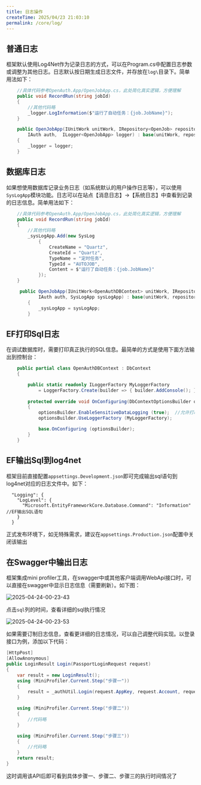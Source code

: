 ```yaml
---
title: 日志操作
createTime: 2025/04/23 21:03:10
permalink: /core/log/
---
```


## 普通日志

框架默认使用Log4Net作为记录日志的方式，可以在Program.cs中配置日志参数或调整为其他日志。日志默认按日期生成日志文件，并存放在`log\`目录下。简单用法如下：

```csharp
    //具体代码参考OpenAuth.App/OpenJobApp.cs，此处简化真实逻辑，方便理解
    public void RecordRun(string jobId)
    {
        //其他代码略
        _logger.LogInformation($"运行了自动任务：{job.JobName}");
    }

    public OpenJobApp(IUnitWork unitWork, IRepository<OpenJob> repository,
        IAuth auth,  ILogger<OpenJobApp> logger) : base(unitWork, repository, auth)
    {
        _logger = logger;
    }
```

## 数据库日志

如果想使用数据库记录业务日志（如系统默认的用户操作日志等），可以使用`SysLogApp`模块功能。日志可以在站点【消息日志】->【系统日志】中查看到记录的日志信息。简单用法如下：

```csharp
    //具体代码参考OpenAuth.App/OpenJobApp.cs，此处简化真实逻辑，方便理解
    public void RecordRun(string jobId)
    {
        //其他代码略
        _sysLogApp.Add(new SysLog
            {
                CreateName = "Quartz",
                CreateId = "Quartz",
                TypeName = "定时任务",
                TypeId = "AUTOJOB",
                Content = $"运行了自动任务：{job.JobName}"
            });
    }

     public OpenJobApp(IUnitWork<OpenAuthDBContext> unitWork, IRepository<OpenJob,OpenAuthDBContext> repository,
            IAuth auth, SysLogApp sysLogApp) : base(unitWork, repository, auth)
        {
            _sysLogApp = sysLogApp;
        }
```

## EF打印Sql日志

在调试数据库时，需要打印真正执行的SQL信息。最简单的方式是使用下面方法输出到控制台：

```csharp
    public partial class OpenAuthDBContext : DbContext
    {

        public static readonly ILoggerFactory MyLoggerFactory
            = LoggerFactory.Create(builder => { builder.AddConsole(); });
        
        protected override void OnConfiguring(DbContextOptionsBuilder optionsBuilder)
        {
            optionsBuilder.EnableSensitiveDataLogging (true);  //允许打印参数
            optionsBuilder.UseLoggerFactory (MyLoggerFactory);

            base.OnConfiguring (optionsBuilder);
        }
    }
```

## EF输出Sql到log4net

框架目前直接配置`appsettings.Development.json`即可完成输出sql语句到log4net对应的日志文件中。如下：

```
  "Logging": {
    "LogLevel": {
      "Microsoft.EntityFrameworkCore.Database.Command": "Information"  //EF输出SQL语句
    }
  }
```

正式发布环境下，如无特殊需求，建议在`appsettings.Production.json`配置中关闭该输出

## 在Swagger中输出日志

框架集成mini profiler工具，在swagger中或其他客户端调用WebApi接口时，可以直接在swagger中显示日志信息（需要刷新）。如下图：

![2025-04-24-00-23-43](http://img.openauth.net.cn/2025-04-24-00-23-43.png)

点击`sql`列的时间，查看详细的sql执行情况

![2025-04-24-00-23-53](http://img.openauth.net.cn/2025-04-24-00-23-53.png)

如果需要订制日志信息，查看更详细的日志情况，可以自己调整代码实现。以登录接口为例，添加以下代码：

```csharp
[HttpPost]
[AllowAnonymous]
public LoginResult Login(PassportLoginRequest request)
{
    var result = new LoginResult();
    using (MiniProfiler.Current.Step("步骤一"))
    {
        result = _authUtil.Login(request.AppKey, request.Account, request.Password);
    }

    using (MiniProfiler.Current.Step("步骤二"))
    {
        //代码略
    }

    using (MiniProfiler.Current.Step("步骤三"))
    {
        //代码略
    }
    return result;
}
```
这时调用该API后即可看到具体步骤一、步骤二、步骤三的执行时间情况了


